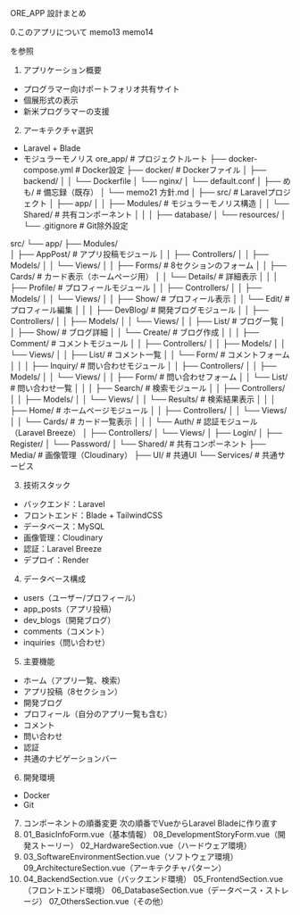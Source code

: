 ORE_APP 設計まとめ

0.このアプリについて
memo13
memo14

を参照

1. アプリケーション概要
- プログラマー向けポートフォリオ共有サイト
- 個展形式の表示
- 新米プログラマーの支援

2. アーキテクチャ選択
- Laravel + Blade
- モジュラーモノリス
ore_app/                    # プロジェクトルート
├── docker-compose.yml      # Docker設定
├── docker/                 # Dockerファイル
│   ├── backend/
│   │   └── Dockerfile
│   └── nginx/
│       └── default.conf
│
├── めも/                   # 備忘録（既存）
│   └── memo21 方針.md
│
├── src/                    # Laravelプロジェクト
│   ├── app/
│   │   ├── Modules/       # モジュラーモノリス構造
│   │   └── Shared/       # 共有コンポーネント
│   │
│   ├── database/
│   └── resources/
│
└── .gitignore             # Git除外設定

src/
└── app/
    ├── Modules/              
    │   ├── AppPost/         # アプリ投稿モジュール
    │   │   ├── Controllers/
    │   │   ├── Models/
    │   │   └── Views/
    │   │       ├── Forms/      # 8セクションのフォーム
    │   │       ├── Cards/      # カード表示（ホームページ用）
    │   │       └── Details/    # 詳細表示
    │   │
    │   ├── Profile/         # プロフィールモジュール
    │   │   ├── Controllers/
    │   │   ├── Models/
    │   │   └── Views/
    │   │       ├── Show/       # プロフィール表示
    │   │       └── Edit/       # プロフィール編集
    │   │
    │   ├── DevBlog/         # 開発ブログモジュール
    │   │   ├── Controllers/
    │   │   ├── Models/
    │   │   └── Views/
    │   │       ├── List/       # ブログ一覧
    │   │       ├── Show/       # ブログ詳細
    │   │       └── Create/     # ブログ作成
    │   │
    │   ├── Comment/         # コメントモジュール
    │   │   ├── Controllers/
    │   │   ├── Models/
    │   │   └── Views/
    │   │       ├── List/       # コメント一覧
    │   │       └── Form/       # コメントフォーム
    │   │
    │   ├── Inquiry/         # 問い合わせモジュール
    │   │   ├── Controllers/
    │   │   ├── Models/
    │   │   └── Views/
    │   │       ├── Form/       # 問い合わせフォーム
    │   │       └── List/       # 問い合わせ一覧
    │   │
    │   ├── Search/          # 検索モジュール
    │   │   ├── Controllers/
    │   │   ├── Models/
    │   │   └── Views/
    │   │       └── Results/    # 検索結果表示
    │   │
    │   ├── Home/            # ホームページモジュール
    │   │   ├── Controllers/
    │   │   └── Views/
    │   │       └── Cards/      # カード一覧表示
    │   │
    │   └── Auth/            # 認証モジュール（Laravel Breeze）
    │       ├── Controllers/
    │       └── Views/
    │           ├── Login/
    │           ├── Register/
    │           └── Password/
    │
    └── Shared/              # 共有コンポーネント
        ├── Media/           # 画像管理（Cloudinary）
        ├── UI/              # 共通UI
        └── Services/        # 共通サービス


3. 技術スタック
- バックエンド：Laravel
- フロントエンド：Blade + TailwindCSS
- データベース：MySQL
- 画像管理：Cloudinary
- 認証：Laravel Breeze
- デプロイ：Render

4. データベース構成
- users（ユーザー/プロフィール）
- app_posts（アプリ投稿）
- dev_blogs（開発ブログ）
- comments（コメント）
- inquiries（問い合わせ）

5. 主要機能
- ホーム（アプリ一覧、検索）
- アプリ投稿（8セクション）
- 開発ブログ
- プロフィール（自分のアプリ一覧も含む）
- コメント
- 問い合わせ
- 認証
- 共通のナビゲーションバー

6. 開発環境
- Docker
- Git

7. コンポーネントの順番変更
次の順番でVueからLaravel Bladeに作り直す
1. 01_BasicInfoForm.vue（基本情報）
08_DevelopmentStoryForm.vue（開発ストーリー）
02_HardwareSection.vue（ハードウェア環境）
3. 03_SoftwareEnvironmentSection.vue（ソフトウェア環境）
09_ArchitectureSection.vue（アーキテクチャパターン）
4. 04_BackendSection.vue（バックエンド環境）
05_FrontendSection.vue（フロントエンド環境）
06_DatabaseSection.vue（データベース・ストレージ）
07_OthersSection.vue（その他）

